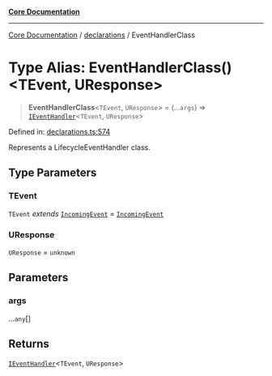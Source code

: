 [**Core Documentation**](../../README.md)

***

[Core Documentation](../../README.md) / [declarations](../README.md) / EventHandlerClass

# Type Alias: EventHandlerClass()\<TEvent, UResponse\>

> **EventHandlerClass**\<`TEvent`, `UResponse`\> = (...`args`) => [`IEventHandler`](../interfaces/IEventHandler.md)\<`TEvent`, `UResponse`\>

Defined in: [declarations.ts:574](https://github.com/stonemjs/core/blob/3581a30de158e951ead319c3cc6abead0be9639f/src/declarations.ts#L574)

Represents a LifecycleEventHandler class.

## Type Parameters

### TEvent

`TEvent` *extends* [`IncomingEvent`](../../events/IncomingEvent/classes/IncomingEvent.md) = [`IncomingEvent`](../../events/IncomingEvent/classes/IncomingEvent.md)

### UResponse

`UResponse` = `unknown`

## Parameters

### args

...`any`[]

## Returns

[`IEventHandler`](../interfaces/IEventHandler.md)\<`TEvent`, `UResponse`\>
